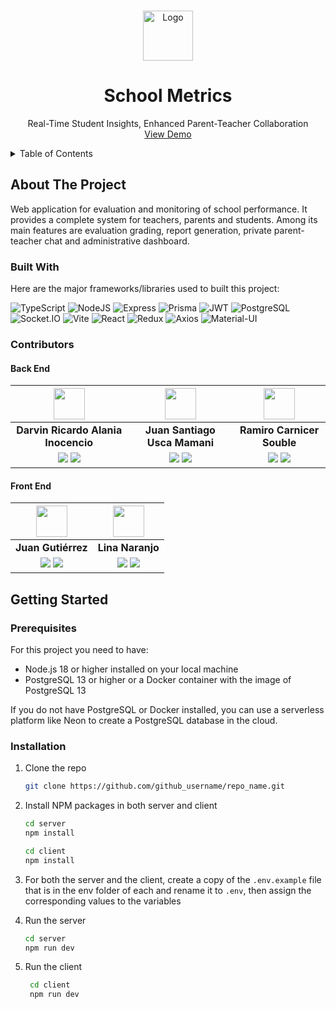 <a id="readme-top"></a>

<!-- PROJECT LOGO -->
<br />
<div align="center">
  <img src="client/public/school-metrics.svg" alt="Logo" width="80" height="80">

  <h1 align="center">School Metrics</h1>

  <p align="center">
    Real-Time Student Insights, Enhanced Parent-Teacher Collaboration
    <br />
    <a href="">View Demo</a>
  </p>
</div>

<!-- TABLE OF CONTENTS -->
<details>
  <summary>Table of Contents</summary>
  <ol>
    <li>
      <a href="#about-the-project">About The Project</a>
      <ul>
        <li><a href="#built-with">Built With</a></li>
        <li><a href="#contributors">Contributors</a></li>
      </ul>
    </li>
    <li>
      <a href="#getting-started">Getting Started</a>
      <ul>
        <li><a href="#prerequisites">Prerequisites</a></li>
        <li><a href="#installation">Installation</a></li>
      </ul>
    </li>
  </ol>
</details>

<!-- ABOUT THE PROJECT -->

## About The Project

<!-- [![Product Name Screen Shot][product-screenshot]](https://example.com) -->

Web application for evaluation and monitoring of school performance. It provides a complete system for teachers, parents and students. Among its main features are evaluation grading, report generation, private parent-teacher chat and administrative dashboard.

### Built With

Here are the major frameworks/libraries used to built this project:

![TypeScript](https://img.shields.io/badge/TypeScript-007ACC?style=for-the-badge&logo=typescript&logoColor=white)
![NodeJS](https://img.shields.io/badge/Nodejs-43853D?style=for-the-badge&logo=node.js&logoColor=white)
![Express](https://img.shields.io/badge/Express-000000?style=for-the-badge&logo=express&logoColor=white)
![Prisma](https://img.shields.io/badge/Prisma-2D3748?style=for-the-badge&logo=prisma&logoColor=white)
![JWT](https://img.shields.io/badge/JWT-000000?style=for-the-badge&logo=json-web-tokens&logoColor=white)
![PostgreSQL](https://img.shields.io/badge/PostgreSQL-316192?style=for-the-badge&logo=postgresql&logoColor=white)
![Socket.IO](https://img.shields.io/badge/Socket.io-010101?style=for-the-badge&logo=socket.io&logoColor=white)
![Vite](https://img.shields.io/badge/Vite-646CFF?style=for-the-badge&logo=vite&logoColor=white)
![React](https://img.shields.io/badge/React-20232A?style=for-the-badge&logo=react&logoColor=61DAFB)
![Redux](https://img.shields.io/badge/Redux-593D88?style=for-the-badge&logo=redux&logoColor=white)
![Axios](https://img.shields.io/badge/Axios-000000?style=for-the-badge&logo=axios&logoColor=white)
![Material-UI](https://img.shields.io/badge/Material_UI-0081CB?style=for-the-badge&logo=mui&logoColor=white)

### Contributors

#### Back End

|                                                                                                                                                 <img src="https://avatars.githubusercontent.com/u/152816164?v=4" width="50">                                                                                                                                                 |                                                                                                                                  <img src="https://avatars.githubusercontent.com/u/79413503?v=4" width="50">                                                                                                                                  |                                                                                                                                  <img src="https://avatars.githubusercontent.com/u/104595014?v=4" width="50">                                                                                                                                   |
| :--------------------------------------------------------------------------------------------------------------------------------------------------------------------------------------------------------------------------------------------------------------------------------------------------------------------------------------------------------------------------: | :-------------------------------------------------------------------------------------------------------------------------------------------------------------------------------------------------------------------------------------------------------------------------------------------------------------------------------------------: | :---------------------------------------------------------------------------------------------------------------------------------------------------------------------------------------------------------------------------------------------------------------------------------------------------------------------------------------------: |
|                                                                                                                                                                     **Darvin Ricardo Alania Inocencio**                                                                                                                                                                      |                                                                                                                                                         **Juan Santiago Usca Mamani**                                                                                                                                                         |                                                                                                                                                           **Ramiro Carnicer Souble**                                                                                                                                                            |
| <a href="https://github.com/DAlaniaInocencio"><img src="https://img.shields.io/badge/github-%23121011.svg?&style=for-the-badge&logo=github&logoColor=white"/></a> <a href="https://www.linkedin.com/in/darvin-ricardo-alania-inocencio-7927392a9"><img src="https://img.shields.io/badge/linkedin%20-%230077B5.svg?&style=for-the-badge&logo=linkedin&logoColor=white"/></a> | <a href="https://github.com/santiagoweb212"><img src="https://img.shields.io/badge/github-%23121011.svg?&style=for-the-badge&logo=github&logoColor=white"/></a> <a href="https://www.linkedin.com/in/santiagousca"><img src="https://img.shields.io/badge/linkedin%20-%230077B5.svg?&style=for-the-badge&logo=linkedin&logoColor=white"/></a> | <a href="https://github.com/RamiroCS-hub"><img src="https://img.shields.io/badge/github-%23121011.svg?&style=for-the-badge&logo=github&logoColor=white"/></a> <a href="https://linkedin.com/in/ramirocarnicersouble"><img src="https://img.shields.io/badge/linkedin%20-%230077B5.svg?&style=for-the-badge&logo=linkedin&logoColor=white"/></a> |

#### Front End

|                                                                                                                          <img src="https://avatars.githubusercontent.com/u/107524509?v=4" width="50">                                                                                                                           |                                                                                                                                        <img src="https://avatars.githubusercontent.com/u/153871180?v=4" width="50">                                                                                                                                         |
| :-----------------------------------------------------------------------------------------------------------------------------------------------------------------------------------------------------------------------------------------------------------------------------------------------------------------------------: | :---------------------------------------------------------------------------------------------------------------------------------------------------------------------------------------------------------------------------------------------------------------------------------------------------------------------------------------------------------: |
|                                                                                                                                                       **Juan Gutiérrez**                                                                                                                                                        |                                                                                                                                                                      **Lina Naranjo**                                                                                                                                                                       |
| <a href="https://github.com/jumagu"><img src="https://img.shields.io/badge/github-%23121011.svg?&style=for-the-badge&logo=github&logoColor=white"/></a> <a href="https://www.linkedin.com/in/jumagu"><img src="https://img.shields.io/badge/linkedin%20-%230077B5.svg?&style=for-the-badge&logo=linkedin&logoColor=white"/></a> | <a href="https://github.com/LinaNaranjo"><img src="https://img.shields.io/badge/github-%23121011.svg?&style=for-the-badge&logo=github&logoColor=white"/></a> <a href="https://www.linkedin.com/in/lina-marcela-naranjo-frontend"><img src="https://img.shields.io/badge/linkedin%20-%230077B5.svg?&style=for-the-badge&logo=linkedin&logoColor=white"/></a> |

<!-- GETTING STARTED -->

## Getting Started

### Prerequisites

For this project you need to have:

- Node.js 18 or higher installed on your local machine
- PostgreSQL 13 or higher or a Docker container with the image of PostgreSQL 13

If you do not have PostgreSQL or Docker installed, you can use a serverless platform like Neon to create a PostgreSQL database in the cloud.

### Installation

1. Clone the repo
   ```sh
   git clone https://github.com/github_username/repo_name.git
   ```
2. Install NPM packages in both server and client

   ```sh
   cd server
   npm install

   cd client
   npm install
   ```

3. For both the server and the client, create a copy of the `.env.example` file that is in the env folder of each and rename it to `.env`, then assign the corresponding values to the variables

4. Run the server
   ```sh
   cd server
   npm run dev
   ```
5. Run the client
   ```sh
    cd client
    npm run dev
   ```
